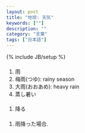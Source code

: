 ```yaml
---
layout: post
title: "地球: 天気"
keywords: [""]
description: ""
category: "言葉"
tags: ["日本語"]
---
```

{% include JB/setup %}

####
1. 雨
2. 梅雨(つゆ): rainy season
3. 大雨(おおあめ): heavy rain
4. 蒸し暑い


####
1. 降る

####
1. 雨降った場合.
